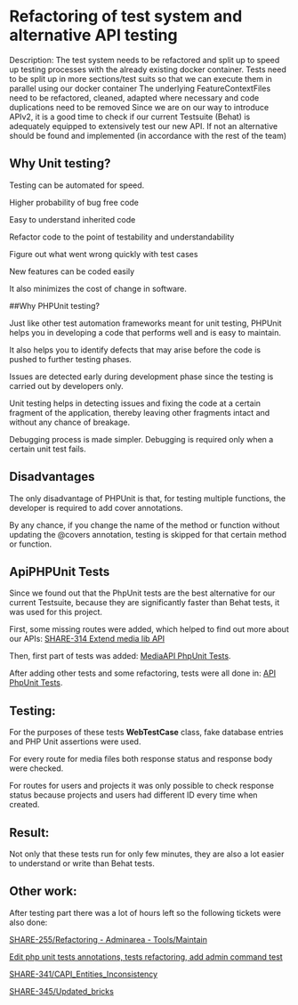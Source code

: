 # Refactoring of test system and alternative API testing

Description: The test system needs to be refactored and split up to speed up testing processes with the already existing docker container. Tests need to be split up in more sections/test suits so that we can execute them in parallel using our docker container The underlying FeatureContextFiles need to be refactored, cleaned, adapted where necessary and code duplications need to be removed Since we are on our way to introduce APIv2, it is a good time to check if our current Testsuite (Behat) is adequately equipped to extensively test our new API. If not an alternative should be found and implemented (in accordance with the rest of the team)

## Why Unit testing?

Testing can be automated for speed.

Higher probability of bug free code

Easy to understand inherited code

Refactor code to the point of testability and understandability

Figure out what went wrong quickly with test cases

New features can be coded easily

It also minimizes the cost of change in software.

##Why PHPUnit testing?

Just like other test automation frameworks meant for unit testing, PHPUnit helps you in developing a code that performs well and is easy to maintain.

It also helps you to identify defects that may arise before the code is pushed to further testing phases.

Issues are detected early during development phase since the testing is carried out by developers only.

Unit testing helps in detecting issues and fixing the code at a certain fragment of the application, thereby leaving other fragments intact and without any chance of breakage.

Debugging process is made simpler. Debugging is required only when a certain unit test fails.

## Disadvantages

The only disadvantage of PHPUnit is that, for testing multiple functions, the developer is required to add cover annotations.

By any chance, if you change the name of the method or function without updating the @covers annotation, testing is skipped for that certain method or function.

## ApiPHPUnit Tests

Since we found out that the PhpUnit tests are the best alternative for our current Testsuite, because they are significantly faster than Behat tests, it was used for this project. 

First, some missing routes were added, which helped to find out more about our APIs:
[SHARE-314 Extend media lib API](https://github.com/Catrobat/Catroweb/pull/622)

Then, first part of tests was added: [MediaAPI PhpUnit Tests](https://github.com/Catrobat/Catroweb/pull/681).

After adding other tests and some refactoring, tests were all done in: [API PhpUnit Tests](https://github.com/Catrobat/Catroweb/pull/760).

## Testing: 

For the purposes of these tests **WebTestCase** class, fake database entries and PHP Unit assertions were used.

For every route for media files both response status and response body were checked.

For routes for users and projects it was only possible to check response status because projects and users had different ID every time when created.

## Result: 
Not only that these tests run for only few minutes, they are also a lot easier to understand or write than Behat tests.

## Other work: 

After testing part there was a lot of hours left so the following tickets were also done:

[SHARE-255/Refactoring - Adminarea - Tools/Maintain](https://github.com/Catrobat/Catroweb/pull/779)

[Edit php unit tests annotations, tests refactoring, add admin command test](https://github.com/Catrobat/Catroweb/pull/805)

[SHARE-341/CAPI_Entities_Inconsistency](https://github.com/Catrobat/Catroweb/pull/818)

[SHARE-345/Updated_bricks](https://github.com/Catrobat/Catroweb/pull/850)

